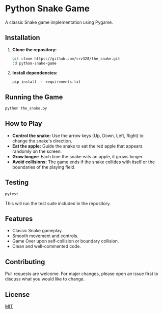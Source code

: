 # Python Snake Game

A classic Snake game implementation using Pygame.

## Installation

1. **Clone the repository:**
   ```bash
   git clone https://github.com/srv328/the_snake.git
   cd python-snake-game
   ```

2. **Install dependencies:**
   ```bash
   pip install -r requirements.txt
   ```

## Running the Game

```bash
python the_snake.py
```

## How to Play

* **Control the snake:** Use the arrow keys (Up, Down, Left, Right) to change the snake's direction.
* **Eat the apple:** Guide the snake to eat the red apple that appears randomly on the screen.
* **Grow longer:** Each time the snake eats an apple, it grows longer.
* **Avoid collisions:**  The game ends if the snake collides with itself or the boundaries of the playing field.

## Testing

```bash
pytest
```

This will run the test suite included in the repository. 

## Features

* Classic Snake gameplay.
* Smooth movement and controls.
* Game Over upon self-collision or boundary collision. 
* Clean and well-commented code.

## Contributing

Pull requests are welcome. For major changes, please open an issue first to discuss what you would like to change.

## License

[MIT](https://choosealicense.com/licenses/mit/)
